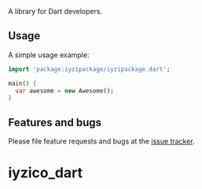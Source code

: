A library for Dart developers.

## Usage

A simple usage example:

```dart
import 'package:iyzipackage/iyzipackage.dart';

main() {
  var awesome = new Awesome();
}
```

## Features and bugs

Please file feature requests and bugs at the [issue tracker][tracker].

[tracker]: http://example.com/issues/replaceme
# iyzico_dart
